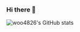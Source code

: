 ### Hi there 👋

![woo4826's GitHub stats](https://github-readme-stats.vercel.app/api?username=woo4826&&count_private=true&show_icons=true&theme=radical&custom_title=Jinu's Coding Life)

<!--
**woo4826/woo4826** is a ✨ _special_ ✨ repository because its `README.md` (this file) appears on your GitHub profile.

Here are some ideas to get you started:

- 🔭 I’m currently working on ...
- 🌱 I’m currently learning ...
- 👯 I’m looking to collaborate on ...
- 🤔 I’m looking for help with ...
- 💬 Ask me about ...
- 📫 How to reach me: ...
- 😄 Pronouns: ...
- ⚡ Fun fact: ...
-->
